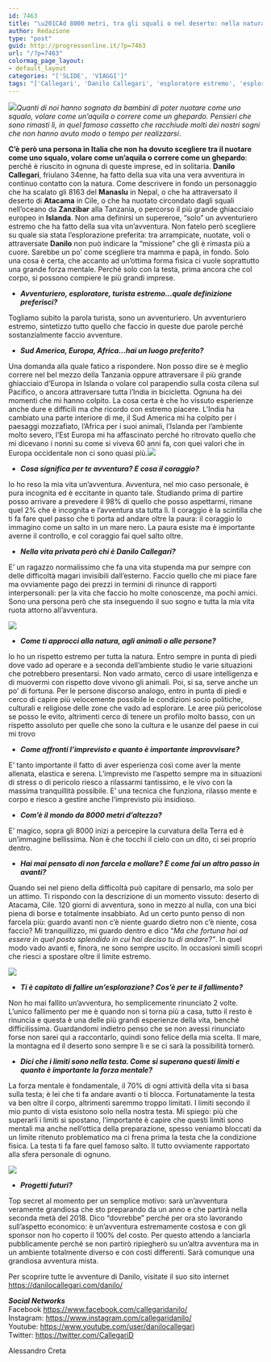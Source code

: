 ```yaml
---
id: 7463
title: "\u201CAd 8000 metri, tra gli squali o nel deserto: nella natura sfido me stesso\u201D"
author: Redazione
type: "post"
guid: http://progressonline.it/?p=7463
url: "/?p=7463"
colormag_page_layout:
- default_layout
categories: "['SLIDE', 'VIAGGI']"
tags: "['Callegari', 'Danilo Callegari', 'esploratore estremo', 'esplorazione estrema']"
---
```


*![](https://progressonline.it/wp-content/uploads/2017/12/test-2-monterosa-300x200.jpg)Quanti di noi hanno sognato da bambini di poter nuotare come uno squalo, volare come un’aquila o correre come un ghepardo. Pensieri che sono rimasti lì, in quel famoso cassetto che racchiude molti dei nostri sogni che non hanno avuto modo o tempo per realizzarsi*.

**C’è però una persona in Italia che non ha dovuto scegliere tra il nuotare come uno squalo, volare come un’aquila o correre come un ghepardo**: perché è riuscito in ognuna di queste imprese, ed in solitaria. **Danilo Callegari**, friulano 34enne, ha fatto della sua vita una vera avventura in continuo contatto con la natura. Come descrivere in fondo un personaggio che ha scalato gli 8163 del **Manaslu** in Nepal, o che ha attraversato il deserto di **Atacama** in Cile, o che ha nuotato circondato dagli squali nell’oceano da **Zanzibar** alla Tanzania, o percorso il più grande ghiacciaio europeo in **Islanda**. Non ama definirsi un supereroe, “solo” un avventuriero estremo che ha fatto della sua vita un’avventura. Non fatelo però scegliere su quale sia stata l’esplorazione preferita: tra arrampicate, nuotate, voli o attraversate **Danilo** non può indicare la “missione” che gli è rimasta più a cuore. Sarebbe un po’ come scegliere tra mamma e papà, in fondo. Solo una cosa è certa, che accanto ad un’ottima forma fisica ci vuole soprattutto una grande forza mentale. Perché solo con la testa, prima ancora che col corpo, si possono compiere le più grandi imprese.

- ***Avventuriero, esploratore, turista estremo…quale definizione preferisci?***

Togliamo subito la parola turista, sono un avventuriero. Un avventuriero estremo, sintetizzo tutto quello che faccio in queste due parole perché sostanzialmente faccio avventure.

- ***Sud America, Europa, Africa…hai un luogo preferito?***

Una domanda alla quale fatico a rispondere. Non posso dire se è meglio correre nel bel mezzo della Tanzania oppure attraversare il più grande ghiacciaio d’Europa in Islanda o volare col parapendio sulla costa cilena sul Pacifico, o ancora attraversare tutta l’India in bicicletta. Ognuna ha dei momenti che mi hanno colpito. La cosa certa è che ho vissuto esperienze anche dure e difficili ma che ricordo con estremo piacere. L’India ha cambiato una parte interiore di me, il Sud America mi ha colpito per i paesaggi mozzafiato, l’Africa per i suoi animali, l’Islanda per l’ambiente molto severo, l’Est Europa mi ha affascinato perché ho ritrovato quello che mi dicevano i nonni su come si viveva 60 anni fa, con quei valori che in Europa occidentale non ci sono quasi più.![](https://progressonline.it/wp-content/uploads/2017/12/DSCF4014-e1324899808462-300x225.jpg)

- ***Cosa significa per te avventura? E cosa il coraggio?***

Io ho reso la mia vita un’avventura. Avventura, nel mio caso personale, è pura incognita ed è eccitante in quanto tale. Studiando prima di partire posso arrivare a prevedere il 98% di quello che posso aspettarmi, rimane quel 2% che è incognita e l’avventura sta tutta lì. Il coraggio è la scintilla che ti fa fare quel passo che ti porta ad andare oltre la paura: il coraggio lo immagino come un salto in un mare nero. La paura esiste ma è importante averne il controllo, e col coraggio fai quel salto oltre.

- ***Nella vita privata però chi è Danilo Callegari?***

E’ un ragazzo normalissimo che fa una vita stupenda ma pur sempre con delle difficoltà magari invisibili dall’esterno. Faccio quello che mi piace fare ma ovviamente pago dei prezzi in termini di rinunce di rapporti interpersonali: per la vita che faccio ho molte conoscenze, ma pochi amici. Sono una persona però che sta inseguendo il suo sogno e tutta la mia vita ruota attorno all’avventura.

  
![](https://progressonline.it/wp-content/uploads/2017/12/321897_302827306402486_190696446_o-300x225.jpg)

- ***Come ti approcci alla natura, agli animali o alle persone?***

Io ho un rispetto estremo per tutta la natura. Entro sempre in punta di piedi dove vado ad operare e a seconda dell’ambiente studio le varie situazioni che potrebbero presentarsi. Non vado armato, cerco di usare intelligenza e di muovermi con rispetto dove vivono gli animali. Poi, si sa, serve anche un po’ di fortuna. Per le persone discorso analogo, entro in punta di piedi e cerco di capire più velocemente possibile le condizioni socio politiche, culturali e religiose delle zone che vado ad esplorare. Le aree più pericolose se posso le evito, altrimenti cerco di tenere un profilo molto basso, con un rispetto assoluto per quelle che sono la cultura e le usanze del paese in cui mi trovo

- ***Come affronti l’imprevisto e quanto è importante improvvisare?***

E’ tanto importante il fatto di aver esperienza così come aver la mente allenata, elastica e serena. L’imprevisto me l’aspetto sempre ma in situazioni di stress o di pericolo riesco a rilassarmi tantissimo, e le vivo con la massima tranquillità possibile. E’ una tecnica che funziona, rilasso mente e corpo e riesco a gestire anche l’imprevisto più insidioso.

- ***Com’è il mondo da 8000 metri d’altezza?***

E’ magico, sopra gli 8000 inizi a percepire la curvatura della Terra ed è un’immagine bellissima. Non è che tocchi il cielo con un dito, ci sei proprio dentro.

- ***Hai mai pensato di non farcela e mollare? E come fai un altro passo in avanti?***

Quando sei nel pieno della difficoltà può capitare di pensarlo, ma solo per un attimo. Ti rispondo con la descrizione di un momento vissuto: deserto di Atacama, Cile. 120 giorni di avventura, sono in mezzo al nulla, con una bici piena di borse e totalmente insabbiato. Ad un certo punto penso di non farcela più: guardo avanti non c’è niente guardo dietro non c’è niente, cosa faccio? Mi tranquillizzo, mi guardo dentro e dico “*Ma che fortuna hai ad essere in quel posto splendido in cui hai deciso tu di andare?”*. In quel modo vado avanti e, finora, ne sono sempre uscito. In occasioni simili scopri che riesci a spostare oltre il limite estremo.

![](https://progressonline.it/wp-content/uploads/2017/12/043-300x200.jpg)

- ***Ti è capitato di fallire un’esplorazione? Cos’è per te il fallimento?***

Non ho mai fallito un’avventura, ho semplicemente rinunciato 2 volte. L’unico fallimento per me è quando non si torna più a casa, tutto il resto è rinuncia e questa è una delle più grandi esperienze della vita, benché difficilissima. Guardandomi indietro penso che se non avessi rinunciato forse non sarei qui a raccontarlo, quindi sono felice della mia scelta. Il mare, la montagna ed il deserto sono sempre lì e se ci sarà la possibilità tornerò.

- ***Dici che i limiti sono nella testa. Come si superano questi limiti e quanto è importante la forza mentale?***

La forza mentale è fondamentale, il 70% di ogni attività della vita si basa sulla testa; è lei che ti fa andare avanti o ti blocca. Fortunatamente la testa va ben oltre il corpo, altrimenti saremmo troppo limitati. I limiti secondo il mio punto di vista esistono solo nella nostra testa. Mi spiego: più che superarli i limiti si spostano, l’importante è capire che questi limiti sono mentali ma anche nell’ottica della preparazione, spesso veniamo bloccati da un limite ritenuto problematico ma ci frena prima la testa che la condizione fisica. La testa ti fa fare quel famoso salto. Il tutto ovviamente rapportato alla sfera personale di ognuno.

![](https://progressonline.it/wp-content/uploads/2017/12/312029_472264532792095_801243434_n-300x201.jpg)

- ***Progetti futuri?***

Top secret al momento per un semplice motivo: sarà un’avventura veramente grandiosa che sto preparando da un anno e che partirà nella seconda metà del 2018. Dico “dovrebbe” perché per ora sto lavorando sull’aspetto economico: è un’avventura estremamente costosa e con gli sponsor non ho coperto il 100% del costo. Per questo attendo a lanciarla pubblicamente perché se non partirò ripiegherò su un’altra avventura ma in un ambiente totalmente diverso e con costi differenti. Sarà comunque una grandiosa avventura mista.

Per scoprire tutte le avventure di Danilo, visitate il suo sito internet <https://danilocallegari.com/danilo/>

***Social Networks***  
Facebook https://www.facebook.com/callegaridanilo/  
Instagram: https://www.instagram.com/callegaridanilo/  
Youtube: <https://www.youtube.com/user/danilocallegari>  
Twitter: https://twitter.com/CallegariD

Alessandro Creta